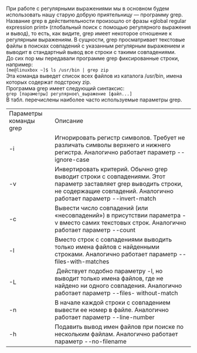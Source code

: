 При работе с регулярными выражениями мы в основном будем использовать нашу старую добрую приятельницу — программу grep. Название grep в действительности произошло от фразы «global regular expression print» (глобальный поиск с помощью регулярного выражения и вывод), то есть, как видите, grep имеет некоторое отношение к регулярным выражениям. В сущности, grep просматривает текстовые файлы в поисках совпадений с указанным регулярным выражением и выводит в стандартный вывод все строки с такими совпадениями.  
До сих пор мы передавали программе grep фиксированные строки, например:  
`[me@linuxbox ~]$ ls /usr/bin | grep zip`  
Эта команда выведет список всех файлов из каталога /usr/bin, имена которых содержат подстроку zip.  
Программа grep имеет следующий синтаксис:  
`grep [параметры] регулярное\_выражение [файл...]`  
В табл. перечислены наиболее часто используемые параметры grep.




|  |  |
| --- | --- |
| Параметры команды grep | Описание |
| -i | Игнорировать регистр символов. Требует не различать символы верхнего и нижнего регистра. Аналогично работает параметр --ignore-case |
| -v | Инвертировать критерий. Обычно grep выводит строки с совпадениями. Этот параметр заставляет grep выводить строки, не содержащие совпадений. Аналогично работает параметр --invert-match |
| -c  | Вывести число совпадений (или «несовпадений») в присутствии параметра -v вместо самих текстовых строк. Аналогично работает параметр --count |
| -l  | Вместо строк с совпадениями выводить только имена файлов с найденными строками. Аналогично работает параметр --files-with-matches |
| -L |  Действует подобно параметру -l, но выводит только имена файлов, где не найдено ни одного совпадения. Аналогично работает параметр --files- without-match |
| -n | В начале каждой строки с совпадением вывести ее номер в файле. Аналогично работает параметр --line-number |
| -h | Подавить вывод имен файлов при поиске по нескольким файлам. Аналогично работает параметр --no-filename |


 

